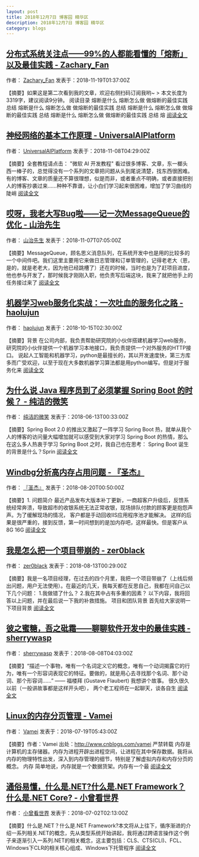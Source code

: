 ```yaml
---
layout: post
title: 2018年12月7日 博客园 精华区
description: 2018年12月7日 博客园 精华区
category: blogs
---
```

## [分布式系统关注点——99%的人都能看懂的「熔断」以及最佳实践 - Zachary_Fan](http://www.cnblogs.com/Zachary-Fan/archive/2018/11/19/9976197.html) 
作者： [Zachary_Fan](http://www.cnblogs.com/Zachary-Fan/)      发表于：2018-11-19T01:37:00Z 

【摘要】如果这是第二次看到我的文章，欢迎右侧扫码订阅我哟~ > 本文长度为3319字，建议阅读9分钟。 阅读目录 熔断是什么 熔断怎么做 做熔断的最佳实践 总结 熔断是什么 熔断怎么做 做熔断的最佳实践 总结 熔断是什么 熔断怎么做 做熔断的最佳实践 总结 熔断是什么 熔断怎么做 做熔断的最佳实践 总结 熔 <a href="http://www.cnblogs.com/Zachary-Fan/archive/2018/11/19/9976197.html" target="_blank">阅读全文</a> 


## [神经网络的基本工作原理 - UniversalAIPlatform](http://www.cnblogs.com/ms-uap/archive/2018/11/08/9928254.html) 
作者： [UniversalAIPlatform](http://www.cnblogs.com/ms-uap/)      发表于：2018-11-08T04:29:00Z 

【摘要】全套教程请点击： "微软 AI 开发教程" 看过很多博客、文章，东一榔头西一棒子的，总觉得没有一个系列的文章把问题从头到尾说清楚，找东西很困难。有的博客、文章的质量还不算很理想，似是而非，或者重点不明确，或者直接把别人的博客抄袭过来......种种不靠谱，让小白们学习起来很困难，增加了学习曲线的陡峭 <a href="http://www.cnblogs.com/ms-uap/archive/2018/11/08/9928254.html" target="_blank">阅读全文</a> 


## [哎呀，我老大写Bug啦——记一次MessageQueue的优化 - 山治先生](http://www.cnblogs.com/EminemJK/archive/2018/11/07/9921800.html) 
作者： [山治先生](http://www.cnblogs.com/EminemJK/)      发表于：2018-11-07T07:05:00Z 

【摘要】MessageQueue，顾名思义消息队列，在系统开发中也是用的比较多的一个中间件吧。我们这里主要用它来做日志管理和订单管理的，记得老老大（恩，是的，就是老老大，因为他已经跳槽了）还在的时候，当时也是为了赶项目进度，他也参与开发了，那时候我才刚刚入职，他负责写后端这块，我来了就把他手上的任务接过来了 <a href="http://www.cnblogs.com/EminemJK/archive/2018/11/07/9921800.html" target="_blank">阅读全文</a> 


## [机器学习web服务化实战：一次吐血的服务化之路 - haolujun](http://www.cnblogs.com/haolujun/archive/2018/10/15/9778939.html) 
作者： [haolujun](http://www.cnblogs.com/haolujun/)      发表于：2018-10-15T02:30:00Z 

【摘要】背景 在公司内部，我负责帮助研究院的小伙伴搭建机器学习web服务，研究院的小伙伴提供一个机器学习本地接口，我负责提供一个对外服务的HTTP接口。 说起人工智能和机器学习，python是最擅长的，其以开发速度快，第三方库多而广受欢迎，以至于现在大多数机器学习算法都是用python编写。但是对于服务化来 <a href="http://www.cnblogs.com/haolujun/archive/2018/10/15/9778939.html" target="_blank">阅读全文</a> 


## [为什么说 Java 程序员到了必须掌握 Spring Boot 的时候？ - 纯洁的微笑](http://www.cnblogs.com/ityouknow/archive/2018/06/13/9175980.html) 
作者： [纯洁的微笑](http://www.cnblogs.com/ityouknow/)      发表于：2018-06-13T00:33:00Z 

【摘要】Spring Boot 2.0 的推出又激起了一阵学习 Spring Boot 热，就单从我个人的博客的访问量大幅增加就可以感受到大家对学习 Spring Boot 的热情，那么在这么多人热衷于学习 Spring Boot 之时，我自己也在思考： Spring Boot 诞生的背景是什么？Sprin <a href="http://www.cnblogs.com/ityouknow/archive/2018/06/13/9175980.html" target="_blank">阅读全文</a> 


## [Windbg分析高内存占用问题 - 『圣杰』](http://www.cnblogs.com/sheng-jie/archive/2018/08/20/9503650.html) 
作者： [『圣杰』](http://www.cnblogs.com/sheng-jie/)      发表于：2018-08-20T00:50:00Z 

【摘要】1. 问题简介 最近产品发布大版本补丁更新，一商超客户升级后，反馈系统经常奔溃，导致超市的收银系统无法正常收银，现场排队付款的顾客更是抱怨声声。为了缓解现场的情况， 客户都是手动回收IIS应用程序池才能解决。 这样的后果是很严重的，接到反馈，第一时间想到的是加内存吧，这样最快。但是客户从8G 16G <a href="http://www.cnblogs.com/sheng-jie/archive/2018/08/20/9503650.html" target="_blank">阅读全文</a> 


## [我是怎么把一个项目带崩的 - zer0black](http://www.cnblogs.com/zer0Black/archive/2018/08/13/9463206.html) 
作者： [zer0black](http://www.cnblogs.com/zer0Black/)      发表于：2018-08-13T00:29:00Z 

【摘要】我是一名项目经理，在过去的四个月里，我把一个项目带崩了（上线后频出问题，用户无法使用）。在最近的几天，我每天都在反思自己，我都在问自己以下几个问题： 1.我做错了什么？ 2.我在其中占有多重的因素？ 以下内容，我将回答以上问题，并在最后说一下我的补救措施。 项目和团队背景 首先给大家说明一下项目背景 <a href="http://www.cnblogs.com/zer0Black/archive/2018/08/13/9463206.html" target="_blank">阅读全文</a> 


## [彼之蜜糖，吾之砒霜——聊聊软件开发中的最佳实践 - sherrywasp](http://www.cnblogs.com/sherrywasp/archive/2018/08/08/9436623.html) 
作者： [sherrywasp](http://www.cnblogs.com/sherrywasp/)      发表于：2018-08-08T04:03:00Z 

【摘要】“描述一个事物，唯有一个名词定义它的概念，唯有一个动词揭露它的行为，唯有一个形容词表现它的特征。要做的，就是用心去寻找那个名词、那个动词、那个形容词……” —— 福楼拜 (Gustave Flaubert) 我想讲个故事。 很久很久以前（一般讲故事都是这样开头吧）， 两个老工程师在一起聊天，谈各自生 <a href="http://www.cnblogs.com/sherrywasp/archive/2018/08/08/9436623.html" target="_blank">阅读全文</a> 


## [Linux的内存分页管理 - Vamei](http://www.cnblogs.com/vamei/archive/2018/07/19/9329278.html) 
作者： [Vamei](http://www.cnblogs.com/vamei/)      发表于：2018-07-19T05:43:00Z 

【摘要】作者：Vamei 出处：http://www.cnblogs.com/vamei 严禁转载 内存是计算机的主存储器。内存为进程开辟出进程空间，让进程在其中保存数据。我将从内存的物理特性出发，深入到内存管理的细节，特别是了解虚拟内存和内存分页的概念。 内存 简单地说，内存就是一个数据货架。内存有一个最 <a href="http://www.cnblogs.com/vamei/archive/2018/07/19/9329278.html" target="_blank">阅读全文</a> 


## [通俗易懂，什么是.NET?什么是.NET Framework？什么是.NET Core? - 小曾看世界](http://www.cnblogs.com/1996V/archive/2018/07/02/9037603.html) 
作者： [小曾看世界](http://www.cnblogs.com/1996V/)      发表于：2018-07-02T02:13:00Z 

【摘要】什么是.NET？什么是.NET Framework?本文将从上往下，循序渐进的介绍一系列相关.NET的概念，先从类型系统开始讲起，我将通过跨语言操作这个例子来逐渐引入一系列.NET的相关概念，这主要包括：CLS、CTS(CLI)、FCL、Windows下CLR的相关核心组成、Windows下托管程序 <a href="http://www.cnblogs.com/1996V/archive/2018/07/02/9037603.html" target="_blank">阅读全文</a> 


